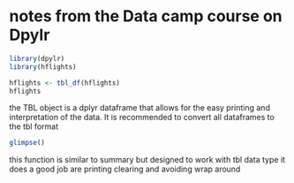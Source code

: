 # notes from the Data camp course on Dpylr

```r
library(dpylr)
library(hflights)

hflights <- tbl_df(hflights)
hflights
```

the TBL object is a dplyr dataframe that allows for the easy printing and interpretation of the data.  It is recommended to convert all dataframes to the tbl format

```r
glimpse()
```
this function is similar to summary but designed to work with tbl data type it does a good job are printing clearing and avoiding wrap around

